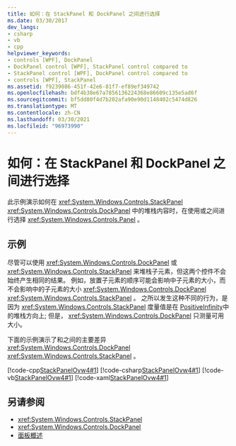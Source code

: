 ```yaml
---
title: 如何：在 StackPanel 和 DockPanel 之间进行选择
ms.date: 03/30/2017
dev_langs:
- csharp
- vb
- cpp
helpviewer_keywords:
- controls [WPF], DockPanel
- DockPanel control [WPF], StackPanel control compared to
- StackPanel control [WPF], DockPanel control compared to
- controls [WPF], StackPanel
ms.assetid: f9239086-451f-42e6-81f7-ef89ef349742
ms.openlocfilehash: bdf4b38e67a7856136224368e86609c135e5ad6f
ms.sourcegitcommit: bf5dd80f4d7b202afa90e90d1148402c5474d826
ms.translationtype: MT
ms.contentlocale: zh-CN
ms.lasthandoff: 03/30/2021
ms.locfileid: "96973990"
---
```

# <a name="how-to-choose-between-stackpanel-and-dockpanel"></a>如何：在 StackPanel 和 DockPanel 之间进行选择
此示例演示如何在 <xref:System.Windows.Controls.StackPanel> <xref:System.Windows.Controls.DockPanel> 中的堆栈内容时，在使用或之间进行选择 <xref:System.Windows.Controls.Panel> 。

## <a name="example"></a>示例
 尽管可以使用 <xref:System.Windows.Controls.DockPanel> 或 <xref:System.Windows.Controls.StackPanel> 来堆栈子元素，但这两个控件不会始终产生相同的结果。 例如，放置子元素的顺序可能会影响中子元素的大小，而不会影响中的子元素的大小 <xref:System.Windows.Controls.DockPanel> <xref:System.Windows.Controls.StackPanel> 。 之所以发生这种不同的行为，是因为 <xref:System.Windows.Controls.StackPanel> 度量值是在 [PositiveInfinity](xref:System.Double.PositiveInfinity)中的堆栈方向上; 但是， <xref:System.Windows.Controls.DockPanel> 只测量可用大小。

 下面的示例演示了和之间的主要差异 <xref:System.Windows.Controls.DockPanel> <xref:System.Windows.Controls.StackPanel> 。

 [!code-cpp[StackPanelOvw4#1](~/samples/snippets/cpp/VS_Snippets_Wpf/StackPanelOvw4/CPP/StackPanel_Ovw_Sample4.cpp#1)]
 [!code-csharp[StackPanelOvw4#1](~/samples/snippets/csharp/VS_Snippets_Wpf/StackPanelOvw4/CSharp/StackPanel_Ovw_Sample4.cs#1)]
 [!code-vb[StackPanelOvw4#1](~/samples/snippets/visualbasic/VS_Snippets_Wpf/StackPanelOvw4/VisualBasic/StackPanelSamp.vb#1)]
 [!code-xaml[StackPanelOvw4#1](~/samples/snippets/xaml/VS_Snippets_Wpf/StackPanelOvw4/XAML/default.xaml#1)]

## <a name="see-also"></a>另请参阅

- <xref:System.Windows.Controls.StackPanel>
- <xref:System.Windows.Controls.DockPanel>
- [面板概述](panels-overview.md)
